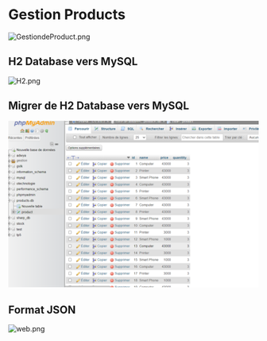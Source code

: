 # Gestion Products

![GestiondeProduct.png](images%2GestiondeProduct.png)
##  H2 Database vers MySQL
![H2.png](images%2H2.png)

## Migrer de H2 Database vers MySQL
![Mysql.png](images%2FMysql.png)

## Format JSON
![web.png](images%2web.png)